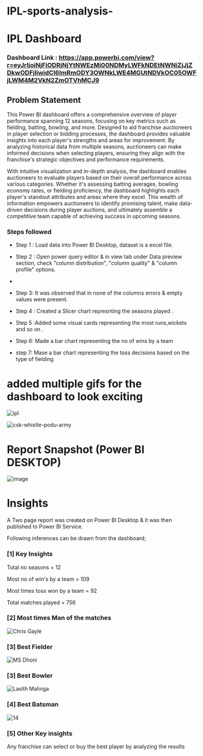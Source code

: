 # IPL-sports-analysis-
# IPL Dashboard

### Dashboard Link : https://app.powerbi.com/view?r=eyJrIjoiNjFiODRjNjYtNWEzMi00NDMyLWFkNDEtNWNiZjJjZDkwODFjIiwidCI6ImRmODY3OWNkLWE4MGUtNDVkOC05OWFjLWM4M2VkN2ZmOTVhMCJ9

## Problem Statement

This Power BI dashboard offers a comprehensive overview of player performance spanning 12 seasons, focusing on key metrics such as fielding, batting, bowling, and more. Designed to aid franchise auctioneers in player selection or bidding processes, the dashboard provides valuable insights into each player's strengths and areas for improvement. By analyzing historical data from multiple seasons, auctioneers can make informed decisions when selecting players, ensuring they align with the franchise's strategic objectives and performance requirements.

With intuitive visualization and in-depth analysis, the dashboard enables auctioneers to evaluate players based on their overall performance across various categories. Whether it's assessing batting averages, bowling economy rates, or fielding proficiency, the dashboard highlights each player's standout attributes and areas where they excel. This wealth of information empowers auctioneers to identify promising talent, make data-driven decisions during player auctions, and ultimately assemble a competitive team capable of achieving success in upcoming seasons.



### Steps followed 

- Step 1 : Load data into Power BI Desktop, dataset is a excel file.
- Step 2 : Open power query editor & in view tab under Data preview section, check "column distribution", "column quality" & "column profile" options.
-
- Step 3: It was observed that in none of the columns errors & empty values were present.
- Step 4 : Created a Slicer chart represnting the seasons played .

- Step 5 :Added some visual cards representing the most runs,wickets and so on .

- Step 6: Made a bar chart representing the no of wins by a team 
- step 7: Mase a bar chart representing the toss decisions based on the type of fielding


# added multiple gifs for the dashboard to look exciting

![ipl](https://github.com/rkk96/GRIP-INTERNSHIP-TASK-3/assets/166745361/abede797-3eb2-4184-9e14-bacf7b85a27b)

![csk-whistle-podu-army](https://github.com/rkk96/GRIP-INTERNSHIP-TASK-3/assets/166745361/50010308-1962-42bb-8b22-8c98cb9a0d09)







 # Report Snapshot (Power BI DESKTOP)

 
![image](https://github.com/rkk96/GRIP-INTERNSHIP-TASK-3/assets/166745361/91219ac1-647a-4c3c-a452-999d569ac0bb)



# Insights

A Two page report was created on Power BI Desktop & it was then published to Power BI Service.

Following inferences can be drawn from the dashboard;

### [1] Key Insights

   Total no seasons = 12

   Most no of win's by a team  = 109

   Most times toss won by a team  = 92 

   Total matches played = 756

   
           
### [2]  Most times Man of the matches

![Chris Gayle](https://github.com/rkk96/GRIP-INTERNSHIP-TASK-3/assets/166745361/2ed432b5-11b2-425b-bd88-69fa35ae8317)

### [3] Best Fielder 

![MS Dhoni](https://github.com/rkk96/GRIP-INTERNSHIP-TASK-3/assets/166745361/4d861357-cb9e-4f55-90ab-f59402d0457c)

### [3] Best Bowler 

![Lasith Malinga](https://github.com/rkk96/GRIP-INTERNSHIP-TASK-3/assets/166745361/042f210c-6ea9-417a-818c-bc30e5afa83f)

 
 ### [4] Best Batsman 

 ![14](https://github.com/rkk96/GRIP-INTERNSHIP-TASK-3/assets/166745361/bf1bc574-4444-47a9-b22c-d6c09ea344bf)

### [5]  Other Key insights


   Any franchise can select or buy the best player by analyzing the results
   







    

    


